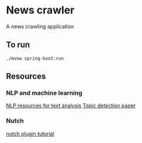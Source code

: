 # News crawler
A news crawling application

## To run
```
./mvnw spring-boot:run
```

## Resources


### NLP and machine learning
[NLP resources for text analysis](https://medium.com/@datamonsters/13-deep-learning-frameworks-for-natural-language-processing-in-python-2b84a6b6cd98)
[Topic detection paper](http://www.ai.rug.nl/~mwiering/Thesis_Robert_Musters.pdf)

### Nutch
[nutch plugin tutorial](https://florianhartl.com/nutch-plugin-tutorial.html)
